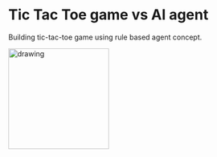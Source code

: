 <h1>Tic Tac Toe game vs AI agent</h1>

Building tic-tac-toe game using rule based agent concept.

<img src="https://i0.wp.com/junilearning.com/wp-content/uploads/2020/06/python-programming-language.webp?fit=800%2C800&ssl=1" alt="drawing" width="200"/>
